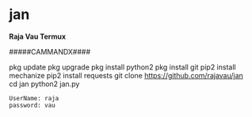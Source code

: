 # jan
**Raja Vau Termux**


#####CAMMANDX#### 

pkg update 
pkg upgrade
 pkg install python2
  pkg install git 
  pip2 install mechanize 
  pip2 install requests 
  git clone https://github.com/rajavau/jan   
  cd jan
   python2 jan.py
   
    UserName: raja
    password: vau
